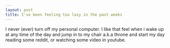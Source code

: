 ```yaml
---
layout: post
title: I've been feeling too lazy in the past weeks
---
```


I never (ever) turn off my personal computer. I like that feel when i wake up at any time of the day and jump in to my chair a.k.a throne and start my day reading some reddit, or watching some video in youtube.
